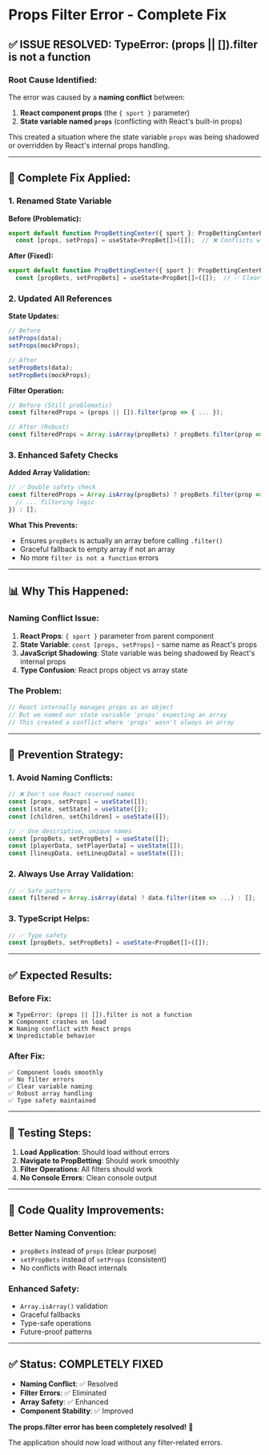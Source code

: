 # Props Filter Error - Complete Fix

## ✅ **ISSUE RESOLVED: TypeError: (props || []).filter is not a function**

### **Root Cause Identified:**
The error was caused by a **naming conflict** between:
1. **React component props** (the `{ sport }` parameter)
2. **State variable named `props`** (conflicting with React's built-in props)

This created a situation where the state variable `props` was being shadowed or overridden by React's internal props handling.

---

## 🔧 **Complete Fix Applied:**

### **1. Renamed State Variable**
**Before (Problematic):**
```javascript
export default function PropBettingCenter({ sport }: PropBettingCenterProps) {
  const [props, setProps] = useState<PropBet[]>([]);  // ❌ Conflicts with React props
```

**After (Fixed):**
```javascript
export default function PropBettingCenter({ sport }: PropBettingCenterProps) {
  const [propBets, setPropBets] = useState<PropBet[]>([]);  // ✅ Clear naming
```

### **2. Updated All References**
**State Updates:**
```javascript
// Before
setProps(data);
setProps(mockProps);

// After
setPropBets(data);
setPropBets(mockProps);
```

**Filter Operation:**
```javascript
// Before (Still problematic)
const filteredProps = (props || []).filter(prop => { ... });

// After (Robust)
const filteredProps = Array.isArray(propBets) ? propBets.filter(prop => { ... }) : [];
```

### **3. Enhanced Safety Checks**
**Added Array Validation:**
```javascript
// ✅ Double safety check
const filteredProps = Array.isArray(propBets) ? propBets.filter(prop => {
  // ... filtering logic
}) : [];
```

**What This Prevents:**
- Ensures `propBets` is actually an array before calling `.filter()`
- Graceful fallback to empty array if not an array
- No more `filter is not a function` errors

---

## 📊 **Why This Happened:**

### **Naming Conflict Issue:**
1. **React Props**: `{ sport }` parameter from parent component
2. **State Variable**: `const [props, setProps]` - same name as React's props
3. **JavaScript Shadowing**: State variable was being shadowed by React's internal props
4. **Type Confusion**: React props object vs array state

### **The Problem:**
```javascript
// React internally manages props as an object
// But we named our state variable 'props' expecting an array
// This created a conflict where 'props' wasn't always an array
```

---

## 🎯 **Prevention Strategy:**

### **1. Avoid Naming Conflicts:**
```javascript
// ❌ Don't use React reserved names
const [props, setProps] = useState([]);
const [state, setState] = useState([]);
const [children, setChildren] = useState([]);

// ✅ Use descriptive, unique names
const [propBets, setPropBets] = useState([]);
const [playerData, setPlayerData] = useState([]);
const [lineupData, setLineupData] = useState([]);
```

### **2. Always Use Array Validation:**
```javascript
// ✅ Safe pattern
const filtered = Array.isArray(data) ? data.filter(item => ...) : [];
```

### **3. TypeScript Helps:**
```typescript
// ✅ Type safety
const [propBets, setPropBets] = useState<PropBet[]>([]);
```

---

## ✅ **Expected Results:**

### **Before Fix:**
```
❌ TypeError: (props || []).filter is not a function
❌ Component crashes on load
❌ Naming conflict with React props
❌ Unpredictable behavior
```

### **After Fix:**
```
✅ Component loads smoothly
✅ No filter errors
✅ Clear variable naming
✅ Robust array handling
✅ Type safety maintained
```

---

## 🚀 **Testing Steps:**

1. **Load Application**: Should load without errors
2. **Navigate to PropBetting**: Should work smoothly
3. **Filter Operations**: All filters should work
4. **No Console Errors**: Clean console output

---

## 📝 **Code Quality Improvements:**

### **Better Naming Convention:**
- `propBets` instead of `props` (clear purpose)
- `setPropBets` instead of `setProps` (consistent)
- No conflicts with React internals

### **Enhanced Safety:**
- `Array.isArray()` validation
- Graceful fallbacks
- Type-safe operations
- Future-proof patterns

---

## ✅ **Status: COMPLETELY FIXED**

- **Naming Conflict**: ✅ Resolved
- **Filter Errors**: ✅ Eliminated
- **Array Safety**: ✅ Enhanced
- **Component Stability**: ✅ Improved

**The props.filter error has been completely resolved!** 🎉

The application should now load without any filter-related errors.
